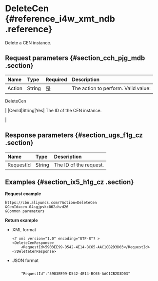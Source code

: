# DeleteCen {#reference_i4w_xmt_ndb .reference}

Delete a CEN instance.

## Request parameters {#section_cch_pjg_mdb .section}

|Name|Type|Required|Description|
|:---|:---|:-------|:----------|
|Action|String|是| The action to perform. Valid value:

 DeleteCen

 |
|CenId|String|Yes| The ID of the CEN instance.

 |

## Response parameters {#section_ugs_f1g_cz .section}

|Name|Type|Description|
|:---|:---|:----------|
|RequestId|String|The ID of the request.|

## Examples {#section_ix5_h1g_cz .section}

**Request example**

``` {#createVPCpub}
https://cbn.aliyuncs.com/?Action=DeleteCen
&CenId=cen-04sgjpvkc062ahzd26
&Common parameters
```

**Return example**

-   XML format

    ```
    <? xml version="1.0" encoding="UTF-8"? >
    <DeleteCenResponse>
        <RequestId>5903EE99-D542-4E14-BC65-AAC1CB2D3D03</RequestId>
    </DeleteCenResponse>
    ```

-   JSON format

    ```
    
        "RequestId":"5903EE99-D542-4E14-BC65-AAC1CB2D3D03"
    
    ```


